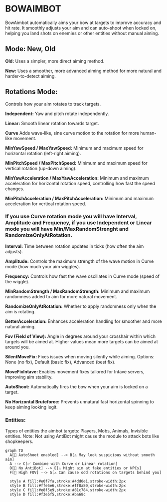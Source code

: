 # BOWAIMBOT
BowAimbot automatically aims your bow at targets to improve accuracy and hit rate. It smoothly adjusts your aim and can auto-shoot when locked on, helping you land shots on enemies or other entities without manual aiming.

## Mode: New, Old

**Old:** 
Uses a simpler, more direct aiming method.

**New:** 
Uses a smoother, more advanced aiming method for more natural and harder-to-detect aiming.

## Rotations Mode:
Controls how your aim rotates to track targets.

**Independent:**
 Yaw and pitch rotate independently.

**Linear:**
 Smooth linear rotation towards target.

**Curve**
 Adds wave-like, sine curve motion to the rotation for more human-like movement.

**MinYawSpeed / MaxYawSpeed:**
Minimum and maximum speed for horizontal rotation (left-right aiming).

**MinPitchSpeed / MaxPitchSpeed:**
Minimum and maximum speed for vertical rotation (up-down aiming).

**MinYawAcceleration / MaxYawAcceleration:**
Minimum and maximum acceleration for horizontal rotation speed, controlling how fast the speed changes.

**MinPitchAcceleration / MaxPitchAcceleration:**
Minimum and maximum acceleration for vertical rotation speed.

### If you use Curve rotation mode you will have Interval, Amplitude and Frequency, if you use Independent or Linear mode you will have Min/MaxRandomStrenght and RandomizeOnlyAtRotation.

**Interval:**
Time between rotation updates in ticks (how often the aim adjusts).

**Amplitude:**
Controls the maximum strength of the wave motion in Curve mode (how much your aim wiggles).

**Frequency:**
Controls how fast the wave oscillates in Curve mode (speed of the wiggle).

**MinRandomStrength / MaxRandomStrength:**
Minimum and maximum randomness added to aim for more natural movement.

**RandomizeOnlyAtRotation:**
Whether to apply randomness only when the aim is rotating.

**BetterAcceleration:**
Enhances acceleration handling for smoother and more natural aiming.

**Fov (Field of View):**
Angle in degrees around your crosshair within which targets will be aimed at. Higher values mean more targets can be aimed at around you.

**SilentMoveFix:**
Fixes issues when moving silently while aiming. Options: None (no fix), Default (basic fix), Advanced (best fix).

**MoveFixIntave:**
Enables movement fixes tailored for Intave servers, improving aim stability.

**AutoShoot:**
Automatically fires the bow when your aim is locked on a target.

**No Horizontal Bruteforce:**
Prevents unnatural fast horizontal spinning to keep aiming looking legit.

### Entities:
Types of entities the aimbot targets: Players, Mobs, Animals, Invisible entities.
Note: Not using AntiBot might cause the module to attack bots like shopkeepers.

```mermaid
graph TD
  A[🎯 AutoShoot enabled] --> B[⚠️ May look suspicious without smooth aim]
  A --> C[✅ Combine with Curve or Linear rotation]
  D[🧠 No AntiBot] --> E[⚠️ Might aim at fake entities or NPCs]
  F[🎥 High FOV] --> G[⚠️ Can cause odd rotations on targets behind you]
  
  style A fill:#e0f7fa,stroke:#4dd0e1,stroke-width:2px
  style B fill:#ffe6e6,stroke:#ff8a80,stroke-width:2px
  style C fill:#e8f5e9,stroke:#81c784,stroke-width:2px
  style D fill:#f3e5f5,stroke:#ba68c
